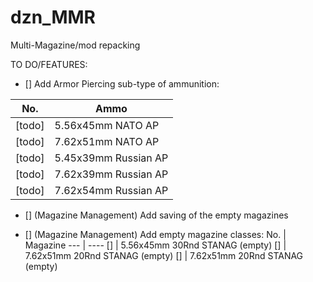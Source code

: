 # dzn_MMR
Multi-Magazine/mod repacking

TO DO/FEATURES:
- [] Add Armor Piercing sub-type of ammunition: 

No. | Ammo
--- | ----
[todo] | 5.56x45mm NATO AP
[todo] | 7.62x51mm NATO AP
[todo] | 5.45x39mm Russian AP
[todo] | 7.62x39mm Russian AP
[todo] | 7.62x54mm Russian AP

- [] (Magazine Management) Add saving of the empty magazines

- [] (Magazine Management) Add empty magazine classes:
No. | Magazine
--- | ----
[]  | 5.56x45mm 30Rnd STANAG (empty)
[]  | 7.62x51mm 20Rnd STANAG (empty)
[]  | 7.62x51mm 20Rnd STANAG (empty)